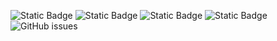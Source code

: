 ![Static Badge](https://img.shields.io/badge/blacklists-60-000000) ![Static Badge](https://img.shields.io/badge/blacklisted-2945017-cc0000) ![Static Badge](https://img.shields.io/badge/whitelisted-2242-00CC00) ![Static Badge](https://img.shields.io/badge/streaming_blacklist-28106-000000) ![GitHub issues](https://img.shields.io/github/issues/fabriziosalmi/blacklists)
